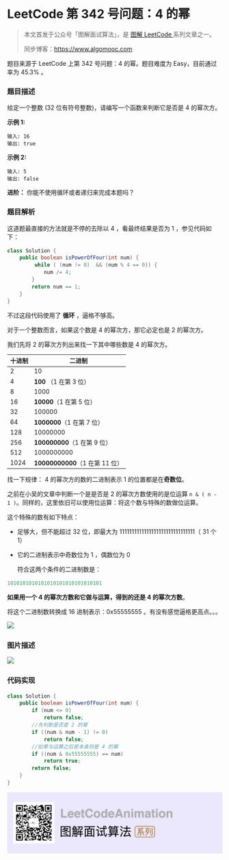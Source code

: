 # LeetCode 第 342 号问题：4 的幂

> 本文首发于公众号「图解面试算法」，是 [图解 LeetCode ](<https://github.com/MisterBooo/LeetCodeAnimation>) 系列文章之一。
>
> 同步博客：https://www.algomooc.com

题目来源于 LeetCode 上第 342 号问题：4 的幂。题目难度为 Easy，目前通过率为 45.3% 。

### 题目描述

给定一个整数 (32 位有符号整数)，请编写一个函数来判断它是否是 4 的幂次方。

**示例 1:**

```
输入: 16
输出: true
```

**示例 2:**

```
输入: 5
输出: false
```

**进阶：**
你能不使用循环或者递归来完成本题吗？

### 题目解析

这道题最直接的方法就是不停的去除以  4 ，看最终结果是否为 1 ，参见代码如下：

```java
class Solution {
    public boolean isPowerOfFour(int num) {
         while ( (num != 0)  && (num % 4 == 0)) {
            num /= 4;
        }
        return num == 1;
    }
}
```

不过这段代码使用了 **循环** ，逼格不够高。

对于一个整数而言，如果这个数是 4 的幂次方，那它必定也是 2 的幂次方。

我们先将 2 的幂次方列出来找一下其中哪些数是 4 的幂次方。

| 十进制 | 二进制                          |
| ------ | ------------------------------- |
| 2      | 10                              |
| 4      | **100** （1 在第 3 位）         |
| 8      | 1000                            |
| 16     | **10000**（1 在第 5 位）        |
| 32     | 100000                          |
| 64     | **1000000**（1 在第 7 位）      |
| 128    | 10000000                        |
| 256    | **100000000**（1 在第 9 位）    |
| 512    | 1000000000                      |
| 1024   | **10000000000**（1 在第 11 位） |

找一下规律： 4 的幂次方的数的二进制表示 1 的位置都是在**奇数位**。

之前在小吴的文章中判断一个是是否是 2 的幂次方数使用的是位运算 `n & ( n - 1 )`。同样的，这里依旧可以使用位运算：将这个数与特殊的数做位运算。

这个特殊的数有如下特点：

* 足够大，但不能超过 32 位，即最大为 1111111111111111111111111111111（ 31 个 1）

* 它的二进制表示中奇数位为 1 ，偶数位为 0 

  符合这两个条件的二进制数是：

```java
1010101010101010101010101010101
```

**如果用一个 4 的幂次方数和它做与运算，得到的还是 4 的幂次方数**。

将这个二进制数转换成 16 进制表示：0x55555555 。有没有感觉逼格更高点。。。

![](https://blog-1257126549.cos.ap-guangzhou.myqcloud.com/blog/c0s9n.png)



### 图片描述

![](https://blog-1257126549.cos.ap-guangzhou.myqcloud.com/blog/ux5pa.jpg)

### 代码实现

```java
class Solution {
    public boolean isPowerOfFour(int num) {
        if (num <= 0)
			return false;
        //先判断是否是 2 的幂
		if ((num & num - 1) != 0)
			return false;
        //如果与运算之后是本身则是 4 的幂
		if ((num & 0x55555555) == num)
			return true;
		return false;
    }
}
```



![](../../Pictures/qrcode.jpg)